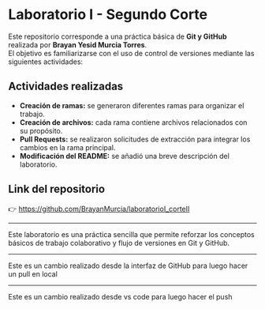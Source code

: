 # Laboratorio I - Segundo Corte

Este repositorio corresponde a una práctica básica de **Git y GitHub** realizada por **Brayan Yesid Murcia Torres**.  
El objetivo es familiarizarse con el uso de control de versiones mediante las siguientes actividades:

## Actividades realizadas
- **Creación de ramas:** se generaron diferentes ramas para organizar el trabajo.
- **Creación de archivos:** cada rama contiene archivos relacionados con su propósito.
- **Pull Requests:** se realizaron solicitudes de extracción para integrar los cambios en la rama principal.
- **Modificación del README:** se añadió una breve descripción del laboratorio.

## Link del repositorio
👉 https://github.com/BrayanMurcia/laboratorioI_corteII 

---

Este laboratorio es una práctica sencilla que permite reforzar los conceptos básicos de trabajo colaborativo y flujo de versiones en Git y GitHub.

----------------------------------------------------------------------------------------------------
Este es un cambio realizado desde la interfaz de GitHub para luego hacer un pull en local

-----------------------
Este es un cambio realizado desde vs code para luego hacer el push